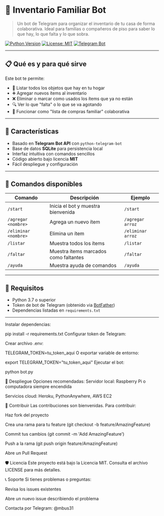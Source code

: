 # 🏡 Inventario Familiar Bot

> Un bot de Telegram para organizar el inventario de tu casa de forma colaborativa. Ideal para familias o compañeros de piso para saber lo que hay, lo que falta y lo que sobra.

[![Python Version](https://img.shields.io/badge/python-3.7%2B-blue)](https://www.python.org/)
[![License: MIT](https://img.shields.io/badge/License-MIT-yellow.svg)](https://opensource.org/licenses/MIT)
[![Telegram Bot](https://img.shields.io/badge/Telegram-Bot-blue.svg)](https://core.telegram.org/bots/api)

---

## 📋 Qué es y para qué sirve

Este bot te permite:

- 📝 Listar todos los objetos que hay en tu hogar
- ➕ Agregar nuevos ítems al inventario
- ❌ Eliminar o marcar como usados los ítems que ya no están
- 🔍 Ver lo que "falta" o lo que se va agotando
- 👥 Funcionar como "lista de compras familiar" colaborativa

---

## 🚀 Características

- Basado en **Telegram Bot API** con `python-telegram-bot`
- Base de datos **SQLite** para persistencia local
- Interfaz intuitiva con comandos sencillos
- Código abierto bajo licencia **MIT**
- Fácil despliegue y configuración

---

## 🧰 Comandos disponibles

| Comando | Descripción | Ejemplo |
|---------|-------------|---------|
| `/start` | Inicia el bot y muestra bienvenida | `/start` |
| `/agregar <nombre>` | Agrega un nuevo ítem | `/agregar arroz` |
| `/eliminar <nombre>` | Elimina un ítem | `/eliminar arroz` |
| `/listar` | Muestra todos los ítems | `/listar` |
| `/faltar` | Muestra ítems marcados como faltantes | `/faltar` |
| `/ayuda` | Muestra ayuda de comandos | `/ayuda` |

---

## 🔧 Requisitos

- Python 3.7 o superior
- Token de bot de Telegram (obtenido via [BotFather](https://t.me/BotFather))
- Dependencias listadas en `requirements.txt`

---
Instalar dependencias:


pip install -r requirements.txt
Configurar token de Telegram:

Crear archivo .env:


TELEGRAM_TOKEN=tu_token_aqui
O exportar variable de entorno:


export TELEGRAM_TOKEN="tu_token_aqui"
Ejecutar el bot:


python bot.py

🚀 Despliegue
Opciones recomendadas:
Servidor local: Raspberry Pi o computadora siempre encendida

Servicios cloud: Heroku, PythonAnywhere, AWS EC2

🤝 Contribuir
Las contribuciones son bienvenidas. Para contribuir:

Haz fork del proyecto

Crea una rama para tu feature (git checkout -b feature/AmazingFeature)

Commit tus cambios (git commit -m 'Add AmazingFeature')

Push a la rama (git push origin feature/AmazingFeature)

Abre un Pull Request

🛡️ Licencia
Este proyecto está bajo la Licencia MIT. Consulta el archivo LICENSE para más detalles.

📞 Soporte
Si tienes problemas o preguntas:

Revisa los issues existentes

Abre un nuevo issue describiendo el problema

Contacta por Telegram: @mbus31
